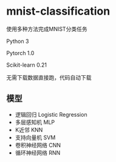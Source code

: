 # mnist-classification
使用多种方法完成MNIST分类任务

Python 3

Pytorch 1.0

Scikit-learn 0.21

无需下载数据直接跑，代码自动下载


## 模型

* 逻辑回归 Logistic Regression
* 多层感知机 MLP
* K近邻 KNN
* 支持向量机 SVM
* 卷积神经网络 CNN
* 循环神经网络 RNN
